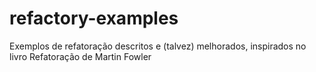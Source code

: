# refactory-examples
Exemplos de refatoração descritos e (talvez) melhorados, inspirados no livro Refatoração de Martin Fowler
